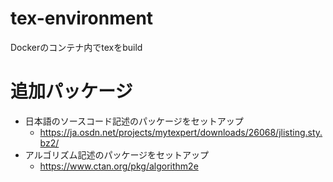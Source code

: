 # tex-environment
Dockerのコンテナ内でtexをbuild

# 追加パッケージ
-  日本語のソースコード記述のパッケージをセットアップ
    - https://ja.osdn.net/projects/mytexpert/downloads/26068/jlisting.sty.bz2/
- アルゴリズム記述のパッケージをセットアップ
    - https://www.ctan.org/pkg/algorithm2e

